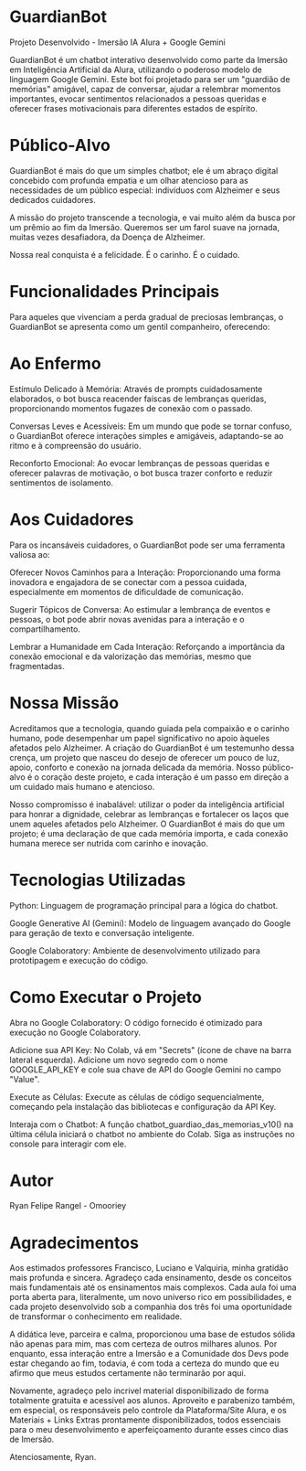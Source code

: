 # GuardianBot

Projeto Desenvolvido - Imersão IA Alura + Google Gemini

GuardianBot é um chatbot interativo desenvolvido como parte da Imersão em Inteligência Artificial da Alura, utilizando o poderoso modelo de linguagem Google Gemini. Este bot foi projetado para ser um "guardião de memórias" amigável, capaz de conversar, ajudar a relembrar momentos importantes, evocar sentimentos relacionados a pessoas queridas e oferecer frases motivacionais para diferentes estados de espírito. 

# Público-Alvo

GuardianBot é mais do que um simples chatbot; ele é um abraço digital concebido com profunda empatia e um olhar atencioso para as necessidades de um público especial: indivíduos com Alzheimer e seus dedicados cuidadores.

A missão do projeto transcende a tecnologia, e vai muito além da busca por um prêmio ao fim da Imersão. Queremos ser um farol suave na jornada, muitas vezes desafiadora, da Doença de Alzheimer. 

Nossa real conquista é a felicidade. É o carinho. É o cuidado.

# Funcionalidades Principais

Para aqueles que vivenciam a perda gradual de preciosas lembranças, o GuardianBot se apresenta como um gentil companheiro, oferecendo:

# Ao Enfermo

Estímulo Delicado à Memória: Através de prompts cuidadosamente elaborados, o bot busca reacender faíscas de lembranças queridas, proporcionando momentos fugazes de conexão com o passado.

Conversas Leves e Acessíveis: Em um mundo que pode se tornar confuso, o GuardianBot oferece interações simples e amigáveis, adaptando-se ao ritmo e à compreensão do usuário.

Reconforto Emocional: Ao evocar lembranças de pessoas queridas e oferecer palavras de motivação, o bot busca trazer conforto e reduzir sentimentos de isolamento.

# Aos Cuidadores

Para os incansáveis cuidadores, o GuardianBot pode ser uma ferramenta valiosa ao:

Oferecer Novos Caminhos para a Interação: Proporcionando uma forma inovadora e engajadora de se conectar com a pessoa cuidada, especialmente em momentos de dificuldade de comunicação.

Sugerir Tópicos de Conversa: Ao estimular a lembrança de eventos e pessoas, o bot pode abrir novas avenidas para a interação e o compartilhamento.

Lembrar a Humanidade em Cada Interação: Reforçando a importância da conexão emocional e da valorização das memórias, mesmo que fragmentadas.

# Nossa Missão

Acreditamos que a tecnologia, quando guiada pela compaixão e o carinho humano, pode desempenhar um papel significativo no apoio àqueles afetados pelo Alzheimer. A criação do GuardianBot é um testemunho dessa crença, um projeto que nasceu do desejo de oferecer um pouco de luz, apoio, conforto e conexão na jornada delicada da memória. Nosso público-alvo é o coração deste projeto, e cada interação é um passo em direção a um cuidado mais humano e atencioso.

Nosso compromisso é inabalável: utilizar o poder da inteligência artificial para honrar a dignidade, celebrar as lembranças e fortalecer os laços que unem aqueles afetados pelo Alzheimer. O GuardianBot é mais do que um projeto; é uma declaração de que cada memória importa, e cada conexão humana merece ser nutrida com carinho e inovação.

# Tecnologias Utilizadas

Python: Linguagem de programação principal para a lógica do chatbot.

Google Generative AI (Gemini): Modelo de linguagem avançado do Google para geração de texto e conversação inteligente.

Google Colaboratory: Ambiente de desenvolvimento utilizado para prototipagem e execução do código.

# Como Executar o Projeto

Abra no Google Colaboratory: O código fornecido é otimizado para execução no Google Colaboratory.

Adicione sua API Key: No Colab, vá em "Secrets" (ícone de chave na barra lateral esquerda). Adicione um novo segredo com o nome GOOGLE_API_KEY e cole sua chave de API do Google Gemini no campo "Value".

Execute as Células: Execute as células de código sequencialmente, começando pela instalação das bibliotecas e configuração da API Key.

Interaja com o Chatbot: A função chatbot_guardiao_das_memorias_v10() na última célula iniciará o chatbot no ambiente do Colab. Siga as instruções no console para interagir com ele.

# Autor

Ryan Felipe Rangel - Omooriey

# Agradecimentos 

Aos estimados professores Francisco, Luciano e Valquiria, minha gratidão mais profunda e sincera. Agradeço cada ensinamento, desde os conceitos mais fundamentais até os ensinamentos mais complexos. Cada aula foi uma porta aberta para, literalmente, um novo universo rico em possibilidades, e cada projeto desenvolvido sob a companhia dos três foi uma oportunidade de transformar o conhecimento em realidade.

A didática leve, parceira e calma, proporcionou uma base de estudos sólida não apenas para mim, mas com certeza de outros milhares alunos. Por enquanto, essa interação entre a Imersão e a Comunidade dos Devs pode estar chegando ao fim, todavia, é com toda a certeza do mundo que eu afirmo que meus estudos certamente não terminarão por aqui. 

Novamente, agradeço pelo incrivel material disponibilizado de forma totalmente gratuita e acessível aos alunos. Aproveito e parabenizo também, em especial, os responsáveis pelo controle da Plataforma/Site Alura, e os Materiais + Links Extras prontamente disponibilizados, todos essenciais para o meu desenvolvimento e aperfeiçoamento durante esses cinco dias de Imersão.

Atenciosamente, Ryan.



